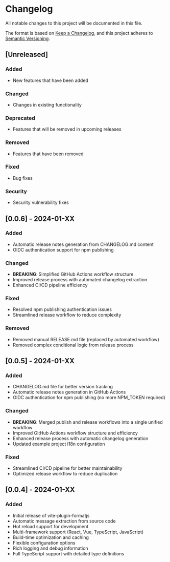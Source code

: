 # Changelog

All notable changes to this project will be documented in this file.

The format is based on [Keep a Changelog](https://keepachangelog.com/en/1.0.0/),
and this project adheres to [Semantic Versioning](https://semver.org/spec/v2.0.0.html).

## [Unreleased]

### Added
- New features that have been added

### Changed
- Changes in existing functionality

### Deprecated
- Features that will be removed in upcoming releases

### Removed
- Features that have been removed

### Fixed
- Bug fixes

### Security
- Security vulnerability fixes

## [0.0.6] - 2024-01-XX

### Added
- Automatic release notes generation from CHANGELOG.md content
- OIDC authentication support for npm publishing

### Changed
- **BREAKING**: Simplified GitHub Actions workflow structure
- Improved release process with automated changelog extraction
- Enhanced CI/CD pipeline efficiency

### Fixed
- Resolved npm publishing authentication issues
- Streamlined release workflow to reduce complexity

### Removed
- Removed manual RELEASE.md file (replaced by automated workflow)
- Removed complex conditional logic from release process

## [0.0.5] - 2024-01-XX

### Added
- CHANGELOG.md file for better version tracking
- Automatic release notes generation in GitHub Actions
- OIDC authentication for npm publishing (no more NPM_TOKEN required)

### Changed
- **BREAKING**: Merged publish and release workflows into a single unified workflow
- Improved GitHub Actions workflow structure and efficiency
- Enhanced release process with automatic changelog generation
- Updated example project i18n configuration

### Fixed
- Streamlined CI/CD pipeline for better maintainability
- Optimized release workflow to reduce duplication

## [0.0.4] - 2024-01-XX

### Added
- Initial release of vite-plugin-formatjs
- Automatic message extraction from source code
- Hot reload support for development
- Multi-framework support (React, Vue, TypeScript, JavaScript)
- Build-time optimization and caching
- Flexible configuration options
- Rich logging and debug information
- Full TypeScript support with detailed type definitions 